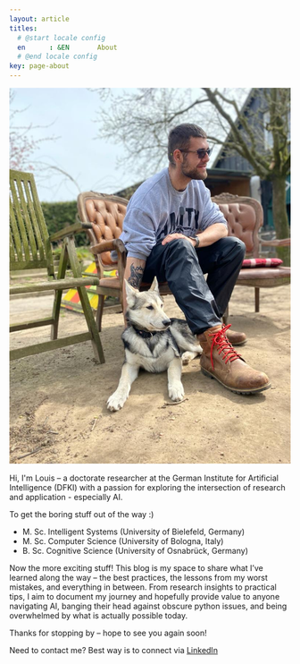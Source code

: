 ```yaml
---
layout: article
titles:
  # @start locale config
  en      : &EN       About
  # @end locale config
key: page-about
---
```


![Picture of Louis Scheu holding an AI workshop](/assets/images/louisanddog.jpeg)

Hi, I'm Louis – a doctorate researcher at the German Institute for Artificial Intelligence (DFKI) with a passion for exploring the intersection of research and application - especially AI.

To get the boring stuff out of the way :)

- M. Sc. Intelligent Systems (University of Bielefeld, Germany)
- M. Sc. Computer Science (University of Bologna, Italy)
- B. Sc. Cognitive Science (University of Osnabrück, Germany)


Now the more exciting stuff! This blog is my space to share what I’ve learned along the way – the best practices, the lessons from my worst mistakes, and everything in between. From research insights to practical tips, I aim to document my journey and hopefully provide value to anyone navigating AI, banging their head against obscure python issues, and being overwhelmed by what is actually possible today.

Thanks for stopping by – hope to see you again soon!


Need to contact me? Best way is to connect via [LinkedIn](https://www.linkedin.com/in/louis-lamar-scheu/?locale=en_US)

